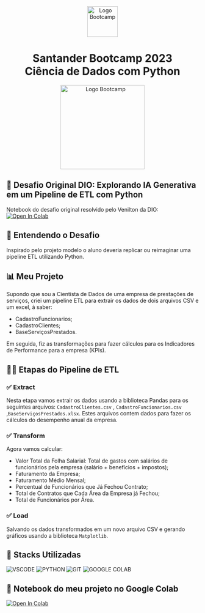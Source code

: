 <div align="center">
<img src="https://hermes.digitalinnovation.one/assets/diome/logo-full.svg" alt="Logo Bootcamp" width="80">
<h1>Santander Bootcamp 2023 <br> Ciência de Dados com Python</h1>
<img src="https://hermes.dio.me/tracks/03253ff0-95b9-4904-84e7-2063e9d6cb26.png" alt="Logo Bootcamp" width="220">
</div>

##  :brain: Desafio Original DIO: Explorando IA Generativa em um Pipeline de ETL com Python
Notebook do desafio original resolvido pelo Venilton da DIO:
<a target="_blank" href="https://colab.research.google.com/drive/1SF_Q3AybFPozCcoFBptDSFbMk-6IVGF-?usp=sharing#scrollTo=k5fA5OrXt1a3">
  <img src="https://colab.research.google.com/assets/colab-badge.svg" alt="Open In Colab"/>
</a>

## :rocket: Entendendo o Desafio
Inspirado pelo projeto modelo o aluno deveria replicar ou reimaginar uma pipeline ETL utilizando Python.

## :bar_chart: Meu Projeto 
Supondo que sou a Cientista de Dados de uma empresa de prestações de serviços, criei um pipeline ETL para extrair os dados de dois arquivos CSV e um excel, à saber:
- CadastroFuncionarios;
- CadastroClientes;
- BaseServiçosPrestados.

Em seguida, fiz as transformações  para fazer cálculos para os Indicadores de Performance para a empresa (KPIs).


## :technologist: Etapas do Pipeline de ETL
### :white_check_mark: Extract
Nesta etapa vamos extrair os dados usando a biblioteca Pandas para os seguintes arquivos:  `CadastroClientes.csv` , `CadastroFuncionarios.csv` ,`BaseServiçosPrestados.xlsx`. 
Estes arquivos contem dados para fazer os cálculos do desempenho anual da empresa.


### :white_check_mark: Transform
Agora vamos calcular:
- Valor Total da Folha Salarial: Total de gastos com salários de funcionários pela empresa (salário + benefícios + impostos);
- Faturamento da Empresa;
- Faturamento Médio Mensal;
- Percentual de Funcionários que Já Fechou Contrato;
- Total de Contratos que Cada Área da Empresa já Fechou;
- Total de Funcionários por Área.

### :white_check_mark: Load
 Salvando os dados transformados em um novo arquivo CSV e gerando gráficos usando a biblioteca `Matplotlib`.
 

## :battery: Stacks Utilizadas
![VSCODE](https://img.shields.io/badge/Visual%20Studio%20Code-007ACC.svg?style=for-the-badge&logo=Visual-Studio-Code&logoColor=white)
![PYTHON](https://img.shields.io/badge/Python-3776AB.svg?style=for-the-badge&logo=Python&logoColor=white)
![GIT](https://img.shields.io/badge/Git-F05032.svg?style=for-the-badge&logo=Git&logoColor=white)
![GOOGLE COLAB](https://img.shields.io/badge/Google%20Colab-F9AB00.svg?style=for-the-badge&logo=Google-Colab&logoColor=white)

## :notebook_with_decorative_cover:	 Notebook do meu projeto no Google Colab
<a target="_blank" href="https://colab.research.google.com/drive/15eG3-VMR0C5ha13MRfytce_Jg8-dhDrm?usp=sharing">
  <img src="https://colab.research.google.com/assets/colab-badge.svg" alt="Open In Colab"/>
</a>
